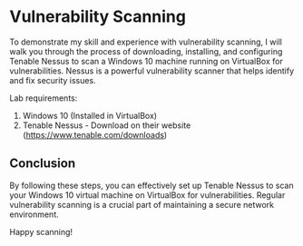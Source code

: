 # Vulnerability Scanning

To demonstrate my skill and experience with vulnerability scanning, I will walk you through the process of downloading, installing, and configuring Tenable Nessus to scan a Windows 10 machine running on VirtualBox for vulnerabilities. Nessus is a powerful vulnerability scanner that helps identify and fix security issues.

Lab requirements:
1. Windows 10 (Installed in VirtualBox)
2. Tenable Nessus -  Download on their website (https://www.tenable.com/downloads)







## Conclusion
By following these steps, you can effectively set up Tenable Nessus to scan your Windows 10 virtual machine on VirtualBox for vulnerabilities. Regular vulnerability scanning is a crucial part of maintaining a secure network environment.

Happy scanning!

